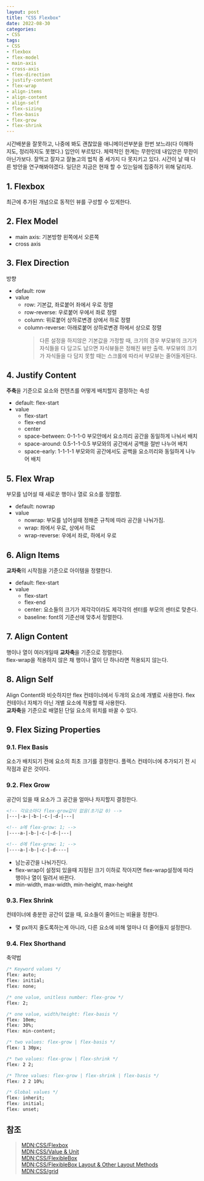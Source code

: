 ```yaml
---
layout: post
title: "CSS Flexbox"
date: 2022-08-30
categories:
- CSS
tags:
- CSS
- flexbox
- flex-model
- main-axis
- cross-axis
- flex-direction
- justify-content
- flex-wrap
- align-items
- align-content
- align-self
- flex-sizing
- flex-basis
- flex-grow
- flex-shrink
---
```


시간배분을 잘못하고, 나중에 봐도 괜찮았을 애니메이션부분을 한번 보느랴(다 이해하지도, 정리하지도 못했다.) 입안이 부르텄다. 체력적인 한계는 무한인데 내입안은 무한이 아닌가보다. 잘먹고 잘자고 잘놀고의 법칙 중 세가지 다 못지키고 있다. 시간이 날 때 다른 방안을 연구해봐야겠다. 일단은 지금은 현재 할 수 있는일에 집중하기 위해 달리자.

## 1. Flexbox

최근에 추가된 개념으로 동적인 뷰를 구성할 수 있게한다.

## 2. Flex Model

- main axis: 기본방향 왼쪽에서 오른쪽
- cross axis

## 3. Flex Direction

방향

- default: row
- value
  - row: 기본값, 좌로붙어 좌에서 우로 정렬
  - row-reverse: 우로붙어 우에서 좌로 정렬
  - column: 위로붙어 상하로변경 상에서 하로 정렬
  - column-reverse: 아래로붙어 상하로변경 하에서 상으로 정렬
    > 다른 설정을 하지않은 기본값을 가정할 때, 크기의 경우 부모뷰의 크기가 자식들을 다 담고도 남으면 자식뷰들은 정해진 뷰만 출력. 부모뷰의 크기가 자식들을 다 담지 못할 때는 스크롤에 따라서 부모뷰는 줄어들게된다.

## 4. Justify Content

**주축**을 기준으로 요소와 컨텐츠를 어떻게 배치할지 결정하는 속성

- default: flex-start
- value
  - flex-start
  - flex-end
  - center
  - space-between: 0-1-1-0 부모안에서 요소끼리 공간을 동일하게 나눠서 배치
  - space-around: 0.5-1-1-0.5 부모와의 공간에서 공백을 절반 나누어 배치
  - space-early: 1-1-1-1 부모와의 공간에서도 공백을 요소끼리와 동일하게 나누어 배치

## 5. Flex Wrap

부모를 넘어설 때 새로운 행이나 열로 요소를 정렬함.

- default: nowrap
- value
  - nowrap: 부모를 넘어설때 정해준 규칙에 따라 공간을 나눠가짐.
  - wrap: 좌에서 우로, 상에서 하로
  - wrap-reverse: 우에서 좌로, 하에서 우로

## 6. Align Items

**교차축**의 시작점을 기준으로 아이템을 정렬한다.

- default: flex-start
- value
  - flex-start
  - flex-end
  - center: 요소들의 크기가 제각각이라도 제각각의 센터를 부모의 센터로 맞춘다.
  - baseline: font의 기준선에 맞추서 정렬한다.

## 7. Align Content

행이나 열이 여러개일때 **교차축**을 기준으로 정렬한다.  
flex-wrap을 적용하지 않은 채 행이나 열이 단 하나라면 적용되지 않는다.

## 8. Align Self

Align Content와 비슷하지만 flex 컨테이너에서 두개의 요소에 개별로 사용한다. flex 컨테이너 자체가 아닌 개별 요소에 적용할 때 사용한다.   
**교차축**을 기준으로 배열된 단일 요소의 위치를 바꿀 수 있다.

## 9. Flex Sizing Properties

### 9.1. Flex Basis

요소가 배치되기 전에 요소의 최초 크기를 결정한다. 플렉스 컨테이너에 추가되기 전 시작점과 같은 것이다.

### 9.2. Flex Grow

공간이 있을 때 요소가 그 공간을 얼마나 차지할지 결정한다.

```html
<!-- 각요소마다 flex-grow값이 없음(초기값 0) -->
|---|-a-|-b-|-c-|-d-|---|

<!-- a에 flex-grow: 1; -->
|----a-|-b-|-c-|-d-|---|

<!-- d에 flex-grow: 1; -->
|----a-|-b-|-c-|-d----|
```

- 남는공간을 나눠가진다.
- flex-wrap이 설정되 있을때 지정된 크기 이하로 작아지면 flex-wrap설정에 따라 행이나 열이 밀려서 바뀐다.
- min-width, max-width, min-height, max-height

### 9.3. Flex Shrink

컨테이너에 충분한 공간이 없을 때, 요소들이 줄어드는 비율을 정한다.

- 몇 px까지 줄도록하는게 아니라, 다른 요소에 비해 얼마나 더 줄어들지 설정한다.

### 9.4. Flex Shorthand

축약법

```css
/* Keyword values */
flex: auto;
flex: initial;
flex: none;

/* one value, unitless number: flex-grow */
flex: 2;

/* one value, width/height: flex-basis */
flex: 10em;
flex: 30%;
flex: min-content;

/* two values: flex-grow | flex-basis */
flex: 1 30px;

/* two values: flex-grow | flex-shrink */
flex: 2 2;

/* Three values: flex-grow | flex-shrink | flex-basis */
flex: 2 2 10%;

/* Global values */
flex: inherit;
flex: initial;
flex: unset;
```

## 참조

> [MDN:CSS/Flexbox](https://developer.mozilla.org/ko/docs/Learn/CSS/CSS_layout/Flexbox)   
> [MDN:CSS/Value & Unit](https://developer.mozilla.org/ko/docs/Web/CSS/CSS_Values_and_Units)   
> [MDN:CSS/FlexibleBox](https://developer.mozilla.org/ko/docs/Web/CSS/CSS_Flexible_Box_Layout/Basic_Concepts_of_Flexbox)   
> [MDN:CSS/FlexibleBox Layout & Other Layout Methods](https://developer.mozilla.org/en-US/docs/Web/CSS/CSS_Flexible_Box_Layout/Relationship_of_Flexbox_to_Other_Layout_Methods)   
> [MDN:CSS/grid](https://developer.mozilla.org/ko/docs/Web/CSS/grid)